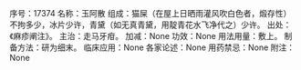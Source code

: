 序号：17374
名称：玉阿散
组成：猫屎（在屋上日晒雨灌风吹白色者，煅存性）不拘多少，冰片少许，青黛（如无真青黛，用靛青花水飞净代之）少许。
出处：《麻疹阐注》。
主治：走马牙疳。
加减：None
功效：None
用法用量：敷上。
制备方法：研为细末。
临床应用：None
各家论述：None
用药禁忌：None
附注：None
